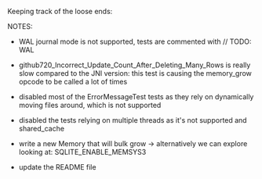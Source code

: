 Keeping track of the loose ends:

NOTES:
- WAL journal mode is not supported, tests are commented with // TODO: WAL
- github720_Incorrect_Update_Count_After_Deleting_Many_Rows is really slow compared to the JNI version: this test is causing the memory_grow opcode to be called a lot of times
- disabled most of the ErrorMessageTest tests as they rely on dynamically moving files around, which is not supported
- disabled the tests relying on multiple threads as it's not supported and shared_cache

- write a new Memory that will bulk grow -> alternatively we can explore looking at: SQLITE_ENABLE_MEMSYS3
- update the README file

